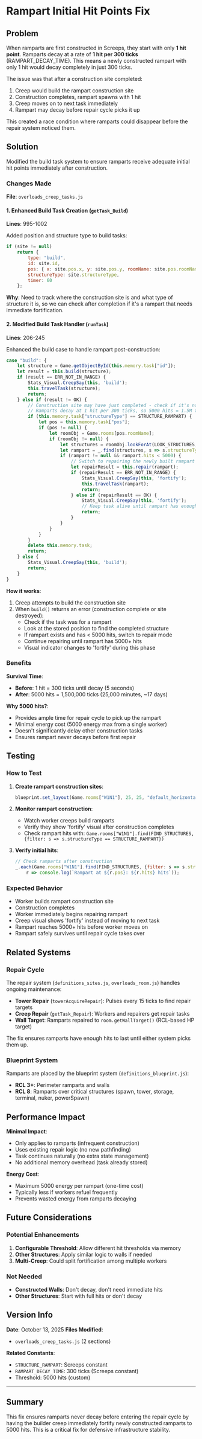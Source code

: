 # Rampart Initial Hit Points Fix

## Problem

When ramparts are first constructed in Screeps, they start with only **1 hit point**. Ramparts decay at a rate of **1 hit per 300 ticks** (RAMPART_DECAY_TIME). This means a newly constructed rampart with only 1 hit would decay completely in just 300 ticks.

The issue was that after a construction site completed:
1. Creep would build the rampart construction site
2. Construction completes, rampart spawns with 1 hit
3. Creep moves on to next task immediately
4. Rampart may decay before repair cycle picks it up

This created a race condition where ramparts could disappear before the repair system noticed them.

## Solution

Modified the build task system to ensure ramparts receive adequate initial hit points immediately after construction.

### Changes Made

**File**: `overloads_creep_tasks.js`

#### 1. Enhanced Build Task Creation (`getTask_Build`)

**Lines**: 995-1002

Added position and structure type to build tasks:

```javascript
if (site != null)
    return {
        type: "build",
        id: site.id,
        pos: { x: site.pos.x, y: site.pos.y, roomName: site.pos.roomName },
        structureType: site.structureType,
        timer: 60
    };
```

**Why**: Need to track where the construction site is and what type of structure it is, so we can check after completion if it's a rampart that needs immediate fortification.

#### 2. Modified Build Task Handler (`runTask`)

**Lines**: 206-245

Enhanced the build case to handle rampart post-construction:

```javascript
case "build": {
    let structure = Game.getObjectById(this.memory.task["id"]);
    let result = this.build(structure);
    if (result == ERR_NOT_IN_RANGE) {
        Stats_Visual.CreepSay(this, 'build');
        this.travelTask(structure);
        return;
    } else if (result != OK) {
        // Construction site may have just completed - check if it's now a rampart that needs initial hits
        // Ramparts decay at 1 hit per 300 ticks, so 5000 hits = 1.5M ticks (safe for repair cycle)
        if (this.memory.task["structureType"] == STRUCTURE_RAMPART) {
            let pos = this.memory.task["pos"];
            if (pos != null) {
                let roomObj = Game.rooms[pos.roomName];
                if (roomObj != null) {
                    let structures = roomObj.lookForAt(LOOK_STRUCTURES, pos.x, pos.y);
                    let rampart = _.find(structures, s => s.structureType == STRUCTURE_RAMPART);
                    if (rampart != null && rampart.hits < 5000) {
                        // Switch to repairing the newly built rampart until it has safe hits
                        let repairResult = this.repair(rampart);
                        if (repairResult == ERR_NOT_IN_RANGE) {
                            Stats_Visual.CreepSay(this, 'fortify');
                            this.travelTask(rampart);
                            return;
                        } else if (repairResult == OK) {
                            Stats_Visual.CreepSay(this, 'fortify');
                            // Keep task alive until rampart has enough hits
                            return;
                        }
                    }
                }
            }
        }
        delete this.memory.task;
        return;
    } else { 
        Stats_Visual.CreepSay(this, 'build');
        return; 
    }
}
```

**How it works**:
1. Creep attempts to build the construction site
2. When `build()` returns an error (construction complete or site destroyed):
   - Check if the task was for a rampart
   - Look at the stored position to find the completed structure
   - If rampart exists and has < 5000 hits, switch to repair mode
   - Continue repairing until rampart has 5000+ hits
   - Visual indicator changes to 'fortify' during this phase

### Benefits

**Survival Time**:
- **Before**: 1 hit = 300 ticks until decay (5 seconds)
- **After**: 5000 hits = 1,500,000 ticks (25,000 minutes, ~17 days)

**Why 5000 hits?**:
- Provides ample time for repair cycle to pick up the rampart
- Minimal energy cost (5000 energy max from a single worker)
- Doesn't significantly delay other construction tasks
- Ensures rampart never decays before first repair

## Testing

### How to Test

1. **Create rampart construction sites**:
   ```javascript
   blueprint.set_layout(Game.rooms["W1N1"], 25, 25, "default_horizontal");
   ```

2. **Monitor rampart construction**:
   - Watch worker creeps build ramparts
   - Verify they show 'fortify' visual after construction completes
   - Check rampart hits with: `Game.rooms["W1N1"].find(FIND_STRUCTURES, {filter: s => s.structureType == STRUCTURE_RAMPART})`

3. **Verify initial hits**:
   ```javascript
   // Check ramparts after construction
   _.each(Game.rooms["W1N1"].find(FIND_STRUCTURES, {filter: s => s.structureType == STRUCTURE_RAMPART}),
       r => console.log(`Rampart at ${r.pos}: ${r.hits} hits`));
   ```

### Expected Behavior

- Worker builds rampart construction site
- Construction completes
- Worker immediately begins repairing rampart
- Creep visual shows 'fortify' instead of moving to next task
- Rampart reaches 5000+ hits before worker moves on
- Rampart safely survives until repair cycle takes over

## Related Systems

### Repair Cycle

The repair system (`definitions_sites.js`, `overloads_room.js`) handles ongoing maintenance:

- **Tower Repair** (`towerAcquireRepair`): Pulses every 15 ticks to find repair targets
- **Creep Repair** (`getTask_Repair`): Workers and repairers get repair tasks
- **Wall Target**: Ramparts repaired to `room.getWallTarget()` (RCL-based HP target)

The fix ensures ramparts have enough hits to last until either system picks them up.

### Blueprint System

Ramparts are placed by the blueprint system (`definitions_blueprint.js`):
- **RCL 3+**: Perimeter ramparts and walls
- **RCL 8**: Ramparts over critical structures (spawn, tower, storage, terminal, nuker, powerSpawn)

## Performance Impact

**Minimal Impact**:
- Only applies to ramparts (infrequent construction)
- Uses existing repair logic (no new pathfinding)
- Task continues naturally (no extra state management)
- No additional memory overhead (task already stored)

**Energy Cost**:
- Maximum 5000 energy per rampart (one-time cost)
- Typically less if workers refuel frequently
- Prevents wasted energy from ramparts decaying

## Future Considerations

### Potential Enhancements

1. **Configurable Threshold**: Allow different hit thresholds via memory
2. **Other Structures**: Apply similar logic to walls if needed
3. **Multi-Creep**: Could split fortification among multiple workers

### Not Needed

- **Constructed Walls**: Don't decay, don't need immediate hits
- **Other Structures**: Start with full hits or don't decay

## Version Info

**Date**: October 13, 2025
**Files Modified**:
- `overloads_creep_tasks.js` (2 sections)

**Related Constants**:
- `STRUCTURE_RAMPART`: Screeps constant
- `RAMPART_DECAY_TIME`: 300 ticks (Screeps constant)
- Threshold: 5000 hits (custom)

---

## Summary

This fix ensures ramparts never decay before entering the repair cycle by having the builder creep immediately fortify newly constructed ramparts to 5000 hits. This is a critical fix for defensive infrastructure stability.

